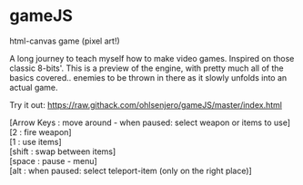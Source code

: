 # gameJS
html-canvas game  (pixel art!)

A long journey to teach myself how to make video games. Inspired on those classic 8-bits'.
This is a preview of the engine, with pretty much all of the basics covered.. enemies to be thrown in there as it slowly unfolds into an actual game. 

Try it out: https://raw.githack.com/ohlsenjero/gameJS/master/index.html

[Arrow Keys : move around  -  when paused: select weapon or items to use]  
[2          : fire weapon]  
[1          : use items]  
[shift      : swap between items]  
[space      : pause - menu]  
[alt        : when paused: select teleport-item (only on the right place)]    


